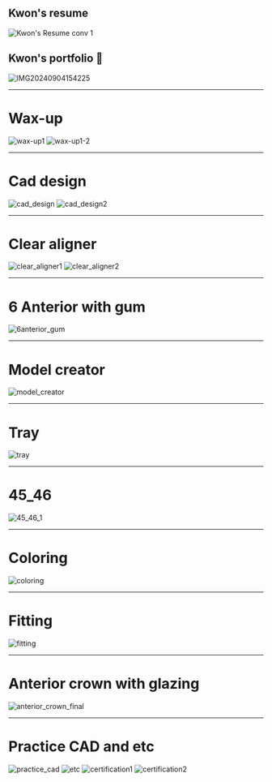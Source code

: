 ## Kwon's resume
![Kwon's Resume conv 1](https://github.com/user-attachments/assets/1a46fe30-1886-4625-a2be-642763748d28)




## Kwon's portfolio 👋

<!--
**dentcy24/dentcy24** is a ✨ _special_ ✨ repository because its `README.md` (this file) appears on your GitHub profile.

Here are some ideas to get you started:

- 🔭 I’m currently working on ...
- 🌱 I’m currently learning ...
- 👯 I’m looking to collaborate on ...
- 🤔 I’m looking for help with ...
- 💬 Ask me about ...
- 📫 How to reach me: ...
- 😄 Pronouns: ...
- ⚡ Fun fact: ...
-->
![IMG20240904154225](https://github.com/user-attachments/assets/c87f4633-de52-4a29-9c3a-3f5a84a2e5da)
***
# Wax-up
![wax-up1](https://github.com/user-attachments/assets/626907b4-cad8-435b-962a-90aa6d19eb90)
![wax-up1-2](https://github.com/user-attachments/assets/26039b85-2f10-4e76-948f-adef235173c5)
***
# Cad design
![cad_design](https://github.com/user-attachments/assets/85fa3fda-8896-4722-aa19-89299ad57a5c)
![cad_design2](https://github.com/user-attachments/assets/d67ec006-4a81-4d6f-b7bd-c724b10e5a83)
***
# Clear aligner
![clear_aligner1](https://github.com/user-attachments/assets/6bf664ba-678a-4b58-9665-dfa5e50d6bf9)
![clear_aligner2](https://github.com/user-attachments/assets/e876198f-9d5c-4c44-89ea-0c3c3ad1dd1c)
***
# 6 Anterior with gum
![6anterior_gum](https://github.com/user-attachments/assets/8dd4710c-4259-4492-b482-29e77b885ce9)
***
# Model creator
![model_creator](https://github.com/user-attachments/assets/42e2d18c-216d-4531-ba0d-b4ba1c6dea25)
***
# Tray
![tray](https://github.com/user-attachments/assets/9248b8b2-170a-424f-ad36-ca4e50055d55)
***
# 45_46
![45_46_1](https://github.com/user-attachments/assets/64b1fc5a-adfd-4dc8-83c8-6abcab651d10)
***
# Coloring
![coloring](https://github.com/user-attachments/assets/4643d153-7d7f-4bb7-b0de-530fbe632f7e)
***
# Fitting
![fitting](https://github.com/user-attachments/assets/18f1af61-ace9-403b-a35d-8e08b888a588)
***
# Anterior crown with glazing
![anterior_crown_final](https://github.com/user-attachments/assets/e67c1217-0025-48b3-a041-1692ba3a5acb)
***
# Practice CAD and etc
![practice_cad](https://github.com/user-attachments/assets/b23d5fe3-bbea-4442-b1b1-afde5bf6eb77)
![etc](https://github.com/user-attachments/assets/ab088bc0-d498-4c1b-aad0-2d7d7201258b)
![certification1](https://github.com/user-attachments/assets/3f246491-4f3e-4c7e-adf5-0c78a16f0d42)
![certification2](https://github.com/user-attachments/assets/8b17b0fa-6939-4455-81eb-d42b78566cec)



